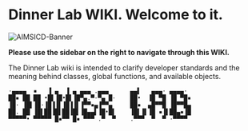 # **Dinner Lab WIKI. Welcome to it.**

![AIMSICD-Banner](https://spideroak.com/share/IFEU2U2JINCA/GitHub/home/SecUpwN/SpiderOak/PROMOTION/AIMSICD-Banner_Small.png)

**Please use the sidebar on the right to navigate through this WIKI.**

The Dinner Lab wiki is intended to clarify developer standards and the meaning behind classes, global functions, and available objects.

```
·▄▄▄▄  ▪   ▐ ▄  ▐ ▄ ▄▄▄ .▄▄▄      ▄▄▌   ▄▄▄· ▄▄▄▄· 
██▪ ██ ██ •█▌▐█•█▌▐█▀▄.▀·▀▄ █·    ██•  ▐█ ▀█ ▐█ ▀█▪
▐█· ▐█▌▐█·▐█▐▐▌▐█▐▐▌▐▀▀▪▄▐▀▀▄     ██▪  ▄█▀▀█ ▐█▀▀█▄
██. ██ ▐█▌██▐█▌██▐█▌▐█▄▄▌▐█•█▌    ▐█▌▐▌▐█ ▪▐▌██▄▪▐█
▀▀▀▀▀• ▀▀▀▀▀ █▪▀▀ █▪ ▀▀▀ .▀  ▀    .▀▀▀  ▀  ▀ ·▀▀▀▀ 
```
